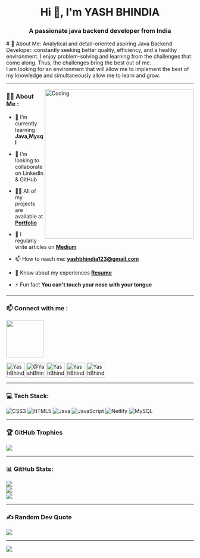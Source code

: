 <h1 align="center">Hi 👋, I'm YASH BHINDIA</h1>
<h3 align="center">A passionate java backend developer from India</h3>
# 💫 About Me:
Analytical and detail-oriented aspiring Java Backend Developer. constantly seeking better quality, efficiency, and a healthy environment. I enjoy problem-solving and learning from the challenges that come along. Thus, the challenges bring the best out of me.<br>I am looking for an environment that will allow me to implement the best of my knowledge and simultaneously allow me to learn and grow.

---

<div>
    <img align="right" alt="Coding" width="400" src="https://i.pinimg.com/originals/18/a4/94/18a4949fc9c8067172d3b96e302e7097.gif">
</div>

### :woman_technologist: About Me :
 
- 🌱 I’m currently learning **Java,Mysql**

- 👯 I’m looking to collaborate on LinkedIn & GitHub

- 👨‍💻 All of my projects are available at [**Portfolio**](https://yashbhindia.github.io/PortfolioOfficial/)

- 📝 I regularly write articles on [**Medium**](https://medium.com/@yashbhindia123)

- 📫 How to reach me: **yashbhindia123@gmail.com**

- 📄 Know about my experiences [**Resume**](https://drive.google.com/file/d/15PY7pMt4mePurlWjnzvh5vUABDdAzPJg/view?usp=sharing)

- ⚡ Fun fact **You can't touch your nose with your tongue**

---


### :mailbox: Connect with me :

<img src="https://raw.githubusercontent.com/ShahriarShafin/ShahriarShafin/main/Assets/handshake.gif" width="100px" style="max-width: 100%;"><br>

<p align="left"; style="display: flex;justify-content: space-evenly;width: 40%;">
<a href="https://www.linkedin.com/in/yash-bhindia-0a967b229/" target="blank"><img align="center" src="https://raw.githubusercontent.com/rahuldkjain/github-profile-readme-generator/master/src/images/icons/Social/linked-in-alt.svg" alt="YashBhindia" height="40" width="50" /></a>&nbsp;   &nbsp;
<a href="https://medium.com/@yashbhindia123" target="blank"><img align="center" src="https://raw.githubusercontent.com/rahuldkjain/github-profile-readme-generator/master/src/images/icons/Social/medium.svg" alt="@YashBhindia" height="40" width="50" /></a>&nbsp;   &nbsp;
<a href="https://www.facebook.com/profile.php?id=100008912116349" target="blank"><img align="center" src="https://raw.githubusercontent.com/rahuldkjain/github-profile-readme-generator/master/src/images/icons/Social/facebook.svg" alt="YashBhindia" height="40" width="50" /></a>&nbsp;   &nbsp;
<a href="https://www.instagram.com/yashbhindia/" target="blank"><img align="center" src="https://raw.githubusercontent.com/rahuldkjain/github-profile-readme-generator/master/src/images/icons/Social/instagram.svg" alt="YashBhindia" height="40" width="50" /></a>&nbsp;   &nbsp;
<a href="https://leetcode.com/YASHBHINDIA/" target="blank"><img align="center" src="https://raw.githubusercontent.com/rahuldkjain/github-profile-readme-generator/master/src/images/icons/Social/leet-code.svg" alt="YashBhindia" height="40" width="50" /></a>&nbsp;   &nbsp;
</p>

---

### 💻 Tech Stack:
![CSS3](https://img.shields.io/badge/css3-%231572B6.svg?style=for-the-badge&logo=css3&logoColor=white) ![HTML5](https://img.shields.io/badge/html5-%23E34F26.svg?style=for-the-badge&logo=html5&logoColor=white) ![Java](https://img.shields.io/badge/java-%23ED8B00.svg?style=for-the-badge&logo=java&logoColor=white) ![JavaScript](https://img.shields.io/badge/javascript-%23323330.svg?style=for-the-badge&logo=javascript&logoColor=%23F7DF1E) ![Netlify](https://img.shields.io/badge/netlify-%23000000.svg?style=for-the-badge&logo=netlify&logoColor=#00C7B7) ![MySQL](https://img.shields.io/badge/mysql-%2300f.svg?style=for-the-badge&logo=mysql&logoColor=white)

---

### 🏆 GitHub Trophies
![](https://github-profile-trophy.vercel.app/?username=YashBhindia&theme=radical&no-frame=false&no-bg=true&margin-w=4)

---
### 📊 GitHub Stats:
![](https://github-readme-stats.vercel.app/api?username=YashBhindia&theme=dark&hide_border=false&include_all_commits=false&count_private=false)<br/>
![](https://github-readme-streak-stats.herokuapp.com/?user=YashBhindia&theme=dark&hide_border=false)<br/>
![](https://github-readme-stats.vercel.app/api/top-langs/?username=YashBhindia&theme=dark&hide_border=false&include_all_commits=false&count_private=false&layout=compact)



---

### ✍️ Random Dev Quote
![](https://quotes-github-readme.vercel.app/api?type=horizontal&theme=radical)

---
[![](https://visitcount.itsvg.in/api?id=YashBhindia&icon=0&color=0)](https://visitcount.itsvg.in)


